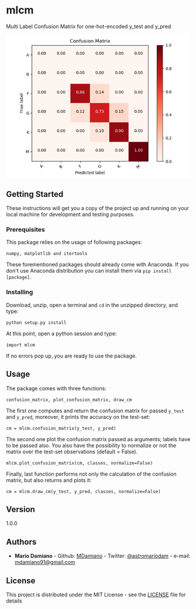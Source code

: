 # mlcm

Multi Label Confusion Matrix for one-hot-encoded y_test and y_pred

![](example.png)

## Getting Started

These instructions will get you a copy of the project up and running on your local machine for development and testing purposes.

### Prerequisites

This package relies on the usage of following packages:

```
numpy, matplotlib and itertools
```
These forementioned packages should already come with Anaconda. If you don't use Anaconda distribution you can install them via ```pip install [package]```.

### Installing

Download, unzip,  open a terminal and ```cd``` in the unzipped directory, and type: 

```
python setup.py install
```

At this point, open a python session and type:

```
import mlcm
```

If no errors pop up, you are ready to use the package.

## Usage

The package comes with three functions:

```
confusion_matrix, plot_confusion_matrix, draw_cm
```

The first one computes and return the confusion matrix for passed ```y_test``` and ```y_pred```, moreover, it prints the accuracy on the test-set:

```
cm = mlcm.confusion_matrix(y_test, y_pred)
```
The second one plot the confusion matrix passed as arguments; labels have to be passed also. You also have the possibility to normalize or not the matrix over the test-set observations (default = False).

```
mlcm.plot_confusion_matrix(cm, classes, normalize=False)
```

Finally, last function performs not only the calculation of the confusion matrix, but also returns and plots it:

```
cm = mlcm.draw_cm(y_test, y_pred, classes, normalize=False)
```

## Version

1.0.0

## Authors

* **Mario Damiano** - Github: [MDamiano](https://github.com/MDamiano) - Twitter: [@astromariodam](https://twitter.com/astromariodam) - e-mail: mdamiano91@gmail.com

## License

This project is distributed under the MIT License - see the [LICENSE](https://github.com/MDamiano/mlcm/blob/master/LICENSE) file for details


